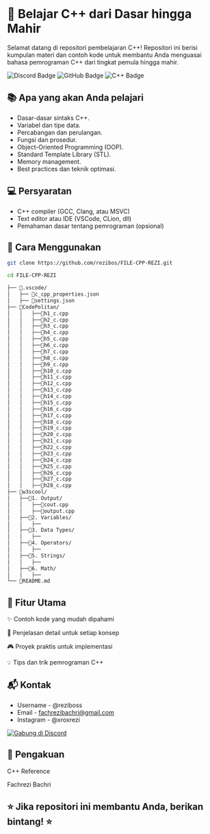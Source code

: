 # 🚀 Belajar C++ dari Dasar hingga Mahir
Selamat datang di repositori pembelajaran C++! Repositori ini berisi kumpulan materi dan contoh kode untuk membantu Anda menguasai bahasa pemrograman C++ dari tingkat pemula hingga mahir.

<img src="https://img.shields.io/badge/Discord-5865F2?style=for-the-badge&logo=discord&logoColor=white" alt="Discord Badge"/> <img src="https://img.shields.io/badge/GitHub-181717?style=for-the-badge&logo=github&logoColor=white" alt="GitHub Badge"/> <img src="https://img.shields.io/badge/C++-00599C?style=for-the-badge&logo=c%2B%2B&logoColor=white" alt="C++ Badge"/>

## 📚 Apa yang akan Anda pelajari
- Dasar-dasar sintaks C++.
- Variabel dan tipe data.
- Percabangan dan perulangan.
- Fungsi dan prosedur.
- Object-Oriented Programming (OOP).
- Standard Template Library (STL).
- Memory management.
- Best practices dan teknik optimasi.

## 💻 Persyaratan
- C++ compiler (GCC, Clang, atau MSVC)
- Text editor atau IDE (VSCode, CLion, dll)
- Pemahaman dasar tentang pemrograman (opsional)

## 🎯 Cara Menggunakan
```sh
git clone https://github.com/rezibos/FILE-CPP-REZI.git
```

```sh
cd FILE-CPP-REZI
```

```sh
├── 📂.vscode/
│   ├── 📄c_cpp_properties.json
│   ├── 📄settings.json
├── 📂CodePolitan/
│   │   ├──📄h1_c.cpp
│   │   ├──📄h2_c.cpp
│   │   ├──📄h3_c.cpp
│   │   ├──📄h4_c.cpp
│   │   ├──📄h5_c.cpp
│   │   ├──📄h6_c.cpp
│   │   ├──📄h7_c.cpp
│   │   ├──📄h8_c.cpp
│   │   ├──📄h9_c.cpp
│   │   ├──📄h10_c.cpp
│   │   ├──📄h11_c.cpp
│   │   ├──📄h12_c.cpp
│   │   ├──📄h13_c.cpp
│   │   ├──📄h14_c.cpp
│   │   ├──📄h15_c.cpp
│   │   ├──📄h16_c.cpp
│   │   ├──📄h17_c.cpp
│   │   ├──📄h18_c.cpp
│   │   ├──📄h19_c.cpp
│   │   ├──📄h20_c.cpp
│   │   ├──📄h21_c.cpp
│   │   ├──📄h22_c.cpp
│   │   ├──📄h23_c.cpp
│   │   ├──📄h24_c.cpp
│   │   ├──📄h25_c.cpp
│   │   ├──📄h26_c.cpp
│   │   ├──📄h27_c.cpp
│   │   ├──📄h28_c.cpp
├── 📂w3scool/
│   ├──📂1. Output/
│   │   ├──📄cout.cpp
│   │   ├──📄output.cpp
│   ├──📂2. Variables/
│   │   ├──
│   ├──📂3. Data Types/
│   │   ├──
│   ├──📂4. Operators/
│   │   ├──
│   ├──📂5. Strings/
│   │   ├──
│   ├──📂6. Math/
│   │   ├──
└── 📄README.md
```

## 🌟 Fitur Utama
✨ Contoh kode yang mudah dipahami

📝 Penjelasan detail untuk setiap konsep

🎮 Proyek praktis untuk implementasi

💡 Tips dan trik pemrograman C++

## 📬 Kontak
- Username - @reziboss
- Email - fachrezibachri@gmail.com
- Instagram - @xroxrezi

[![Gabung di Discord](https://img.shields.io/badge/Discord-Gabung%20di%20Discord-7289da?style=for-the-badge&logo=discord)](https://discord.gg/4bDyzhvc)


## 🙏 Pengakuan
C++ Reference

Fachrezi Bachri

## ⭐️ Jika repositori ini membantu Anda, berikan bintang! ⭐️